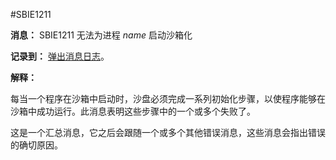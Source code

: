 #SBIE1211

**消息：** SBIE1211 无法为进程 _name_ 启动沙箱化

**记录到：** [弹出消息日志](PopupMessageLog.md)。

**解释：**

每当一个程序在沙箱中启动时，沙盘必须完成一系列初始化步骤，以使程序能够在沙箱中成功运行。此消息表明这些步骤中的一个或多个失败了。

这是一个汇总消息，它之后会跟随一个或多个其他错误消息，这些消息会指出错误的确切原因。
